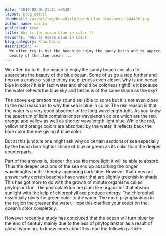 ```yaml
---
date: '2019-02-06 21:11 +0530'
layout: blog_detail
thumbnail: /assets/img/KnowDaily/beach-blue-blue-ocean-244466.jpg
author_name: sachin
published: true
title: Why is the ocean blue in color !!
keywords: 'Why is Ocean Blue in Color '
blog_category: Know Daily
description: >-
  We often try to hit the beach to enjoy the sandy beach and to appreciate the
  beauty of the blue ocean ...
---
```


  We often try to hit the beach to enjoy the sandy beach and also to appreciate the beauty of the blue ocean. Some of us go a step further and hop on a cruise or sail to enjoy the blueness even closer. Why is the ocean blue in color? It is in fact water and should be colorless right!!  Is it because the water reflects the blue sky and hence is of the same shade as the sky?
  
  The above explanation may sound sensible to some but it is not even close to the real reason as to why the sea is blue in color. The real reason is that the water is a very good absorber of the long wavelength light. As you know the spectrum of light contains longer wavelength colors which are the red, orange and yellow as well as shorter wavelength light blue. While the red, yellow and orange colors are absorbed by the water, it reflects back the blue color thereby giving it blue color.

  But at this juncture one might ask why do certain sections of sea especially by the beach bear lighter shade of blue or green as its color than the deeper counterparts.

Part of the answer is, deeper the sea the more light it will be able to absorb. Thus the deeper sections of the sea end up absorbing the longer wavelengths better thereby appearing dark blue. However, that does not answer why certain beaches have water that are slightly greenish in shade. This has got more to do with the growth of minute organisms called phytoplankton. The phytoplankton are plant like organisms that absorb sunlight with the help of chlorophyll and produce energy. The chlorophyll essentially gives the green color to the water. The more phytoplankton in the region the greener the water. Hope this clarifies your doubt on the ocean’s color completely.

  However recently a study has concluded that the ocean will turn bluer by the end of century mainly due to the loss of phytoplankton as a result of global warming. To know more about this read the following article.
